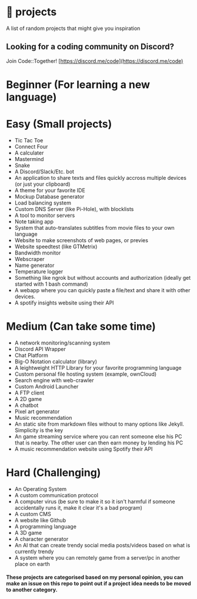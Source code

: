 # 📝 projects
A list of random projects that might give you inspiration

## Looking for a coding community on Discord?
Join Code::Together! [https://discord.me/code](https://discord.me/code)

# Beginner (For learning a new language)
# Easy (Small projects)
- Tic Tac Toe
- Connect Four
- A calculater
- Mastermind
- Snake
- A Discord/Slack/Etc. bot
- An application to share texts and files quickly accross multiple devices (or just your clipboard)
- A theme for your favorite IDE
- Mockup Database generator
- Load balancing system
- Custom DNS Server (like Pi-Hole), with blocklists
- A tool to monitor servers
- Note taking app
- System that auto-translates subtitles from movie files to your own language
- Website to make screenshots of web pages, or previes
- Website speedtest (like GTMetrix)
- Bandwidth monitor
- Webscraper
- Name generator
- Temperature logger
- Something like ngrok but without accounts and authorization (ideally get started with 1 bash command)
- A webapp where you can quickly paste a file/text and share it with other devices.
- A spotify insights website using their API

# Medium (Can take some time)
- A network monitoring/scanning system
- Discord API Wrapper
- Chat Platform
- Big-O Notation calculator (library)
- A leightweight HTTP Library for your favorite programming language
- Custom personal file hosting system (example, ownCloud)
- Search engine with web-crawler
- Custom Android Launcher
- A FTP client
- A 2D game
- A chatbot
- Pixel art generator
- Music recommendation
- An static site from markdown files without to many options like Jekyll. Simplicity is the key
- An game streaming service where you can rent someone else his PC that is nearby. The other user can then earn money by lending his PC
- A music recommendation website using Spotify their API

# Hard (Challenging)
- An Operating System
- A custom communication protocol
- A computer virus (be sure to make it so it isn't harmful if someone accidentally runs it, make it clear it's a bad program)
- A custom CMS
- A website like Github
- A programming language
- A 3D game
- A character generator
- An AI that can create trendy social media posts/videos based on what is currently trendy
- A system where you can remotely game from a server/pc in another place on earth

#### These projects are categorised based on my personal opinion, you can make an issue on this repo to point out if a project idea needs to be moved to another category.
